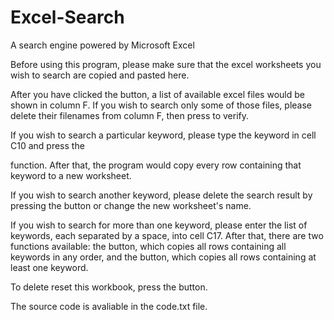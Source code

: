 # Excel-Search
A search engine powered by Microsoft Excel

Before using this program, please make sure that the excel worksheets you wish to search are copied and pasted here.

After you have clicked the <Fetch files> button, a list of available excel files would be shown in column F. If you wish to search only some of those files, please delete their filenames from column F, then press <Delete some> to verify.





If you wish to search a particular keyword, please type the keyword in cell C10 and press the <Search keyword> function. After that, the program would copy every row containing that keyword to a new worksheet.

If you wish to search another keyword, please delete the search result by pressing the <Delete result> button or change the new worksheet's name.

If you wish to search for more than one keyword, please enter the list of keywords, each separated by a space, into cell C17. After that, there are two functions available: the <AND search> button, which copies all rows containing all keywords in any order, and the <OR search> button, which copies all rows containing at least one keyword.





To delete reset this workbook, press the <Delete all> button.





The source code is avaliable in the code.txt file.
